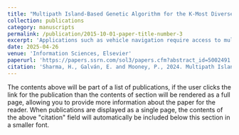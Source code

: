```yaml
---
title: "Multipath Island-Based Genetic Algorithm for the K-Most Diverse Near-Shortest Paths"
collection: publications
category: manuscripts
permalink: /publication/2015-10-01-paper-title-number-3
excerpt: 'Applications such as vehicle navigation require access to multiple diverse paths rather than a single shortest path. In this paper, we propose a Parallel Genetic Algorithm (PGA) following the island model for application to the K-Most Diverse Near-Shortest Paths (KMDNSP) problem. KMDNSP focuses on identifying a set of K paths that maintain structural dissimilarity while remaining close to the shortest or optimal path in overall path length. This makes KMDNSP very well-suited for applications requiring access to multiple possible route options.'
date: 2025-04-26
venue: 'Information Sciences, Elsevier'
paperurl: 'https://papers.ssrn.com/sol3/papers.cfm?abstract_id=5002491'
citation: 'Sharma, H., Galván, E. and Mooney, P., 2024. Multipath Island-Based Genetic Algorithm for the K-Most Diverse Near-Shortest Paths.'
---
```


The contents above will be part of a list of publications, if the user clicks the link for the publication than the contents of section will be rendered as a full page, allowing you to provide more information about the paper for the reader. When publications are displayed as a single page, the contents of the above "citation" field will automatically be included below this section in a smaller font.
